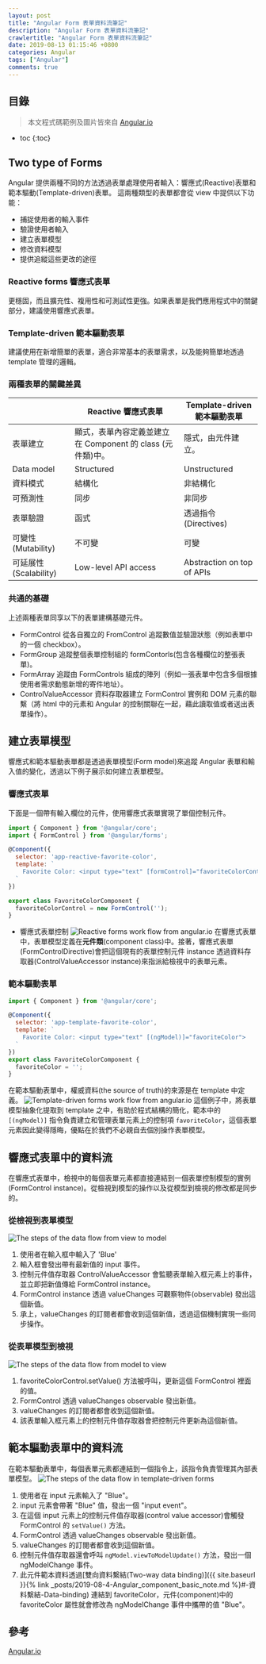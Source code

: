 ```yaml
---
layout: post
title: "Angular Form 表單資料流筆記"
description: "Angular Form 表單資料流筆記"
crawlertitle: "Angular Form 表單資料流筆記"
date: 2019-08-13 01:15:46 +0800
categories: Angular
tags: ["Angular"]
comments: true
---
```


## 目錄
> 本文程式碼範例及圖片皆來自 [Angular.io](http://angular.io)

- toc
{:toc}

## Two type of Forms

Angular 提供兩種不同的方法透過表單處理使用者輸入：響應式(Reactive)表單和範本驅動(Template-driven)表單。
這兩種類型的表單都會從 view 中提供以下功能：

- 捕捉使用者的輸入事件
- 驗證使用者輸入
- 建立表單模型
- 修改資料模型
- 提供追縱這些更改的途徑

### Reactive forms 響應式表單

更穩固，而且擴充性、複用性和可測試性更強。如果表單是我們應用程式中的關鍵部分，建議使用響應式表單。

### Template-driven 範本驅動表單

建議使用在新增簡單的表單，適合非常基本的表單需求，以及能夠簡單地透過 template 管理的邏輯。

### 兩種表單的關鍵差異

|                       | Reactive 響應式表單                                | Template-driven 範本驅動表單 |
| --------------------- | -------------------------------------------------- | ---------------------------- |
| 表單建立              | 顯式，表單內容定義並建立在 Component 的 class (元件類)中。 | 隱式，由元件建立。           |
| Data model            | Structured                                         | Unstructured                 |
| 資料模式              | 結構化                                             | 非結構化                     |
| 可預測性              | 同步                                               | 非同步                       |
| 表單驗證              | 函式                                               | 透過指令(Directives)         |
| 可變性(Mutability)    | 不可變                                             | 可變                         |
| 可延展性(Scalability) | Low-level API access                               | Abstraction on top of APIs   |

### 共通的基礎

上述兩種表單同享以下的表單建構基礎元件。

- FormControl 從各自獨立的 FromControl 追蹤數值並驗證狀態（例如表單中的一個 checkbox）。
- FormGroup 追蹤整個表單控制組的 formContorls(包含各種欄位的整張表單)。
- FormArray 追蹤由 FormControls 組成的陣列（例如一張表單中包含多個根據使用者需求動態新增的寄件地址）。
- ControlValueAccessor 資料存取器建立 FormControl 實例和 DOM 元素的聯繫（將 html 中的元素和 Angular 的控制關聯在一起，藉此讀取值或者送出表單操作）。

## 建立表單模型

響應式和範本驅動表單都是透過表單模型(Form model)來追蹤 Angular 表單和輸入值的變化，透過以下例子展示如何建立表單模型。

### 響應式表單

下面是一個帶有輸入欄位的元件，使用響應式表單實現了單個控制元件。

```javascript
import { Component } from '@angular/core';
import { FormControl } from '@angular/forms';

@Component({
  selector: 'app-reactive-favorite-color',
  template: `
    Favorite Color: <input type="text" [formControl]="favoriteColorControl">
  `
})

export class FavoriteColorComponent {
  favoriteColorControl = new FormControl('');
}

```
- 響應式表單控制
![Reactive forms work flow from angular.io](https://i.imgur.com/Z71J318.png)
在響應式表單中，表單模型定義在**元件類**(component class)中。接著，響應式表單(FormControlDirective)會把這個現有的表單控制元件 instance 透過資料存取器(ControlValueAccessor instance)來指派給檢視中的表單元素。

### 範本驅動表單
```javascript
import { Component } from '@angular/core';

@Component({
  selector: 'app-template-favorite-color',
  template: `
    Favorite Color: <input type="text" [(ngModel)]="favoriteColor">
  `
})
export class FavoriteColorComponent {
  favoriteColor = '';
}
```
在範本驅動表單中，權威資料(the source of truth)的來源是在 template 中定義。
![Template-driven forms work flow from angular.io](https://i.imgur.com/fyi0Iv0.png)
這個例子中，將表單模型抽象化提取到 template 之中，有助於程式結構的簡化，範本中的 `[(ngModel)]` 指令負責建立和管理表單元素上的控制項 `favoriteColor`，這個表單元素因此變得隱晦，優點在於我們不必親自去個別操作表單模型。

## 響應式表單中的資料流
在響應式表單中，檢視中的每個表單元素都直接連結到一個表單控制模型的實例(FormControl instance)。從檢視到模型的操作以及從模型到檢視的修改都是同步的。

### 從檢視到表單模型
  ![The steps of the data flow from view to model](https://i.imgur.com/GrRlWP2.png)
  1. 使用者在輸入框中輸入了 'Blue'
  2. 輸入框會發出帶有最新值的 input 事件。
  3. 控制元件值存取器 ControlValueAccessor 會監聽表單輸入框元素上的事件，並立即把新值傳給 FormControl instance。
  4. FormControl instance 透過 valueChanges 可觀察物件(observable) 發出這個新值。
  5. 承上，valueChanges 的訂閱者都會收到這個新值，透過這個機制實現一些同步操作。

### 從表單模型到檢視
  ![The steps of the data flow from model to view](https://i.imgur.com/6hszF9Q.png)
  1. favoriteColorControl.setValue() 方法被呼叫，更新這個 FormControl 裡面的值。
  2. FormControl 透過 valueChanges observable 發出新值。 
  3. valueChanges 的訂閱者都會收到這個新值。
  4. 該表單輸入框元素上的控制元件值存取器會把控制元件更新為這個新值。

## 範本驅動表單中的資料流

在範本驅動表單中，每個表單元素都連結到一個指令上，該指令負責管理其內部表單模型。
![The steps of the data flow in template-driven forms](https://i.imgur.com/WWsrKFt.png)
1. 使用者在 input 元素輸入了 "Blue"。
2. input 元素會帶著 "Blue" 值，發出一個 "input event"。
3. 在這個 input 元素上的控制元件值存取器(control value accessor)會觸發 FormControl 的 `setValue()` 方法。
4. FormControl 透過 valueChanges observable 發出新值。
5. valueChanges 的訂閱者都會收到這個新值。
6. 控制元件值存取器還會呼叫 `ngModel.viewToModelUpdate()` 方法，發出一個 ngModelChange 事件。
7. 此元件範本資料透過[雙向資料繫結(Two-way data binding)]({{ site.baseurl }}{% link _posts/2019-08-4-Angular_component_basic_note.md %}#-資料繫結-Data-binding) 連結到 favoriteColor，元件(component)中的 favoriteColor 屬性就會修改為 ngModelChange 事件中攜帶的值 "Blue"。

## 參考

[Angular.io](https://angular.tw/guide/forms-overview)
